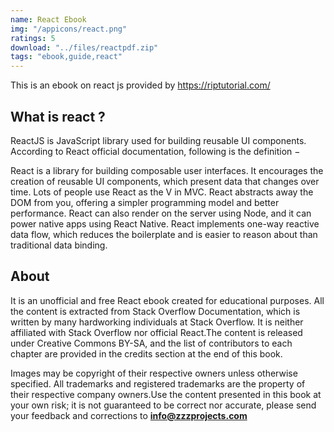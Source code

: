 ```yaml
---
name: React Ebook
img: "/appicons/react.png"
ratings: 5
download: "../files/reactpdf.zip"
tags: "ebook,guide,react"
---
```


This is an ebook on react js provided by <a href="https://riptutorial.com/" >https://riptutorial.com/</a>

## What is react ?

ReactJS is JavaScript library used for building reusable UI components. According to React official documentation, following is the definition −

React is a library for building composable user interfaces. It encourages the creation of reusable UI components, which present data that changes over time. Lots of people use React as the V in MVC. React abstracts away the DOM from you, offering a simpler programming model and better performance. React can also render on the server using Node, and it can power native apps using React Native. React implements one-way reactive data flow, which reduces the boilerplate and is easier to reason about than traditional data binding.

## About

It is an unofficial and free React ebook created for educational purposes. All the content is extracted from Stack Overflow Documentation, which is written by many hardworking individuals at Stack Overflow. It is neither affiliated with Stack Overflow nor official React.The content is released under Creative Commons BY-SA, and the list of contributors to each chapter are provided in the credits section at the end of this book.

Images may be copyright of their respective owners unless otherwise specified. All trademarks and registered trademarks are the property of their respective company owners.Use the content presented in this book at your own risk; it is not guaranteed to be correct nor accurate, please send your feedback and corrections to **info@zzzprojects.com**
